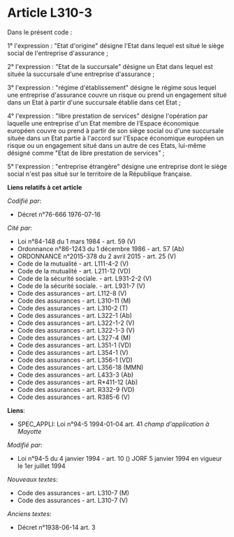 # Article L310-3

Dans le présent code :

1° l'expression : "Etat d'origine" désigne l'Etat dans lequel est situé le siège social de l'entreprise d'assurance ;

2° l'expression : "Etat de la succursale" désigne un Etat dans lequel est située la succursale d'une entreprise d'assurance ;

3° l'expression : "régime d'établissement" désigne le régime sous lequel une entreprise d'assurance couvre un risque ou prend
un engagement situé dans un Etat à partir d'une succursale établie dans cet Etat ;

4° l'expression : "libre prestation de services" désigne l'opération par laquelle une entreprise d'un Etat membre de l'Espace
économique européen couvre ou prend à partir de son siège social ou d'une succursale située dans un Etat partie à l'accord
sur l'Espace économique européen un risque ou un engagement situé dans un autre de ces Etats, lui-même désigné comme "Etat de
libre prestation de services" ;

5° l'expression : "entreprise étrangère" désigne une entreprise dont le siège social n'est pas situé sur le territoire de la
République française.

**Liens relatifs à cet article**

_Codifié par_:

  - Décret n°76-666 1976-07-16

_Cité par_:

  - Loi n°84-148 du 1 mars 1984 - art. 59 (V)
  - Ordonnance n°86-1243 du 1 décembre 1986 - art. 57 (Ab)
  - ORDONNANCE n°2015-378 du 2 avril 2015 - art. 25 (V)
  - Code de la mutualité - art. L111-4-2 (V)
  - Code de la mutualité - art. L211-12 (VD)
  - Code de la sécurité sociale. - art. L931-2-2 (V)
  - Code de la sécurité sociale. - art. L931-7 (V)
  - Code des assurances - art. L112-8 (V)
  - Code des assurances - art. L310-11 (M)
  - Code des assurances - art. L310-2 (T)
  - Code des assurances - art. L322-1 (Ab)
  - Code des assurances - art. L322-1-2 (V)
  - Code des assurances - art. L322-1-3 (V)
  - Code des assurances - art. L327-4 (M)
  - Code des assurances - art. L351-1 (VD)
  - Code des assurances - art. L354-1 (V)
  - Code des assurances - art. L356-1 (VD)
  - Code des assurances - art. L356-18 (MMN)
  - Code des assurances - art. L433-3 (Ab)
  - Code des assurances - art. R*411-12 (Ab)
  - Code des assurances - art. R332-9 (VD)
  - Code des assurances - art. R385-6 (V)

**Liens**:

  - SPEC_APPLI: Loi n°94-5 1994-01-04 art. 41 *champ d'application à Mayotte*

_Modifié par_:

  - Loi n°94-5 du 4 janvier 1994 - art. 10 () JORF 5 janvier 1994 en vigueur le 1er juillet 1994

_Nouveaux textes_:

  - Code des assurances - art. L310-7 (M)
  - Code des assurances - art. L310-7 (V)

_Anciens textes_:

  - Décret n°1938-06-14 art. 3
